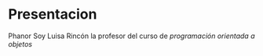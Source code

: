 # Presentacion

Phanor Soy Luisa Rincón la profesor del curso de *programación orientada a objetos* 